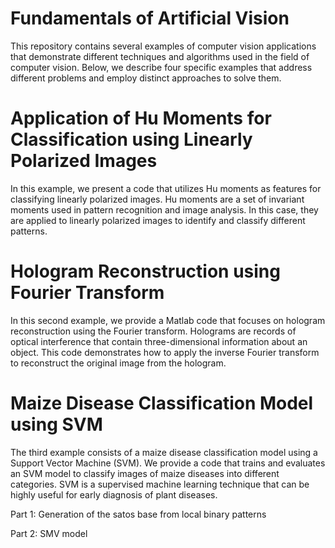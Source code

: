 # Fundamentals of Artificial Vision

This repository contains several examples of computer vision applications that demonstrate different techniques and algorithms used in the field of computer vision. Below, we describe four specific examples that address different problems and employ distinct approaches to solve them.

# Application of Hu Moments for Classification using Linearly Polarized Images

In this example, we present a code that utilizes Hu moments as features for classifying linearly polarized images. Hu moments are a set of invariant moments used in pattern recognition and image analysis. In this case, they are applied to linearly polarized images to identify and classify different patterns.


# Hologram Reconstruction using Fourier Transform

In this second example, we provide a Matlab code that focuses on hologram reconstruction using the Fourier transform. Holograms are records of optical interference that contain three-dimensional information about an object. This code demonstrates how to apply the inverse Fourier transform to reconstruct the original image from the hologram.


# Maize Disease Classification Model using SVM

The third example consists of a maize disease classification model using a Support Vector Machine (SVM). We provide a code that trains and evaluates an SVM model to classify images of maize diseases into different categories. SVM is a supervised machine learning technique that can be highly useful for early diagnosis of plant diseases.

Part 1: Generation of the satos base from local binary patterns 


Part 2: SMV model 
